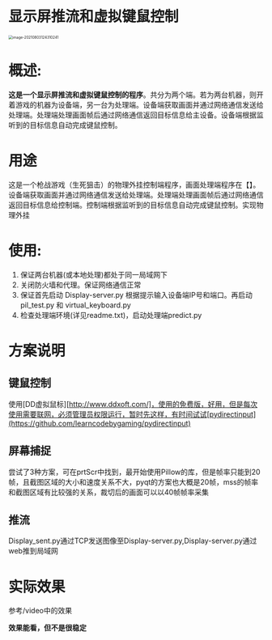 # 显示屏推流和虚拟键鼠控制

<img src="C:\Users\hyaline\AppData\Roaming\Typora\typora-user-images\image-20210803124310241.png" alt="image-20210803124310241" style="zoom:50%;" />



# 概述:

**这是一个显示屏推流和虚拟键鼠控制的程序**。共分为两个端。若为两台机器，则开着游戏的机器为设备端，另一台为处理端。设备端获取画面并通过网络通信发送给处理端。处理端处理画面帧后通过网络通信返回目标信息给主设备。设备端根据监听到的目标信息自动完成键鼠控制。

# 用途

这是一个枪战游戏（生死狙击）的物理外挂控制端程序，画面处理端程序在【】。设备端获取画面并通过网络通信发送给处理端。处理端处理画面帧后通过网络通信返回目标信息给控制端。控制端根据监听到的目标信息自动完成键鼠控制。实现物理外挂

# 使用:
1. 保证两台机器(或本地处理)都处于同一局域网下
2. 关闭防火墙和代理。保证网络通信正常
3. 保证首先启动 Display-server.py 根据提示输入设备端IP号和端口。再启动 pil_test.py 和 virtual_keyboard.py
4. 检查处理端环境(详见readme.txt)，启动处理端predict.py



# 方案说明

## 键鼠控制

使用[DD虚拟鼠标][http://www.ddxoft.com/]，使用的免费版，好用，但是每次使用需要联网，必须管理员权限运行，暂时先这样，有时间试试[pydirectinput](https://github.com/learncodebygaming/pydirectinput)

## 屏幕捕捉

尝试了3种方案，可在prtScr中找到，最开始使用Pillow的库，但是帧率只能到20帧，且截图区域的大小和速度关系不大，pyqt的方案也大概是20帧，mss的帧率和截图区域有比较强的关系，裁切后的画面可以以40帧帧率采集

## 推流

Display_sent.py通过TCP发送图像至Display-server.py,Display-server.py通过web推到局域网



# 实际效果

参考/video中的效果



**效果能看，但不是很稳定**